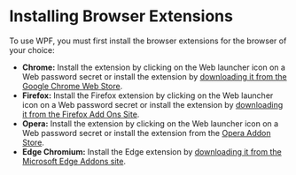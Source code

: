 [title]: # (Installing Browser Extensions)
[tags]: # (WPF, browser extension)
[priority]: # (3)
# Installing Browser Extensions

To use WPF, you must first install the browser extensions for the browser of your choice:

- **Chrome:** Install the extension by clicking on the Web launcher icon on a Web password secret or install the extension by [downloading it from the Google Chrome Web Store](https://chrome.google.com/webstore/detail/secret-server-web-passwor/mfpddejbpnbjkjoaicfedaljnfeollkh?hl=en).
- **Firefox:** Install the Firefox extension by clicking on the Web launcher icon on a Web password secret or install the extension by [downloading it from the Firefox Add Ons Site](https://addons.mozilla.org/en-US/firefox/addon/thycotic-password-filler/).
- **Opera:** Install the extension by clicking on the Web launcher icon on a Web password secret or install the extension from the [Opera Addon Store](https://addons.opera.com/en/extensions/details/secret-server-web-password-filler/).
- **Edge Chromium:** Install the Edge extension by [downloading it from the Microsoft Edge Addons site](https://microsoftedge.microsoft.com/addons/detail/kjldmpkefedgljefehmmfifbhnjngmbh).
